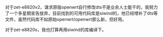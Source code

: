 对于zet-e8820v2，谋求原版openwrt自行修改dts不是业余人士能干的，我努力了一个多星期宣告放弃，目前找到的可用代码库是siwind的，他已经增补了dts等文件，虽然代码库不如原始openwrt/openwrt那么新，但好用。

对于zet-e8820s，我也打算再用siwind的库编译下。
